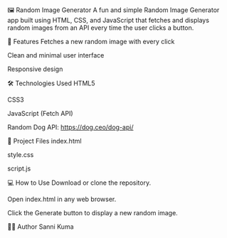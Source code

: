 🖼️ Random Image Generator
A fun and simple Random Image Generator app built using HTML, CSS, and JavaScript that fetches and displays random images from an API every time the user clicks a button.

🚀 Features
Fetches a new random image with every click

Clean and minimal user interface

Responsive design

🛠 Technologies Used
HTML5

CSS3

JavaScript (Fetch API)

Random Dog API: https://dog.ceo/dog-api/

📂 Project Files
index.html

style.css

script.js

💻 How to Use
Download or clone the repository.

Open index.html in any web browser.

Click the Generate button to display a new random image.

👨‍💻 Author
Sanni Kuma
